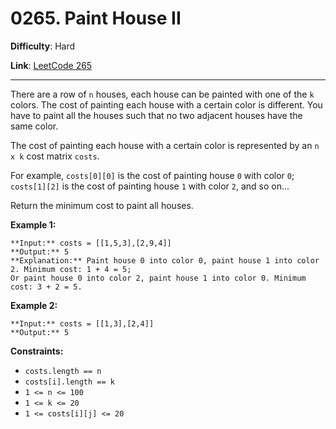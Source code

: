 # 0265. Paint House II

**Difficulty**: Hard

**Link**: [LeetCode 265](https://leetcode.com/problems/paint-house-ii/)

---

There are a row of `n` houses, each house can be painted with one of the `k` colors. The cost of painting each house with a certain color is different. You have to paint all the houses such that no two adjacent houses have the same color.

The cost of painting each house with a certain color is represented by an `n x k` cost matrix `costs`.

For example, `costs[0][0]` is the cost of painting house `0` with color `0`; `costs[1][2]` is the cost of painting house `1` with color `2`, and so on...

Return the minimum cost to paint all houses.

**Example 1:**

    **Input:** costs = [[1,5,3],[2,9,4]]
    **Output:** 5
    **Explanation:** Paint house 0 into color 0, paint house 1 into color 2. Minimum cost: 1 + 4 = 5; 
    Or paint house 0 into color 2, paint house 1 into color 0. Minimum cost: 3 + 2 = 5.

**Example 2:**

    **Input:** costs = [[1,3],[2,4]]
    **Output:** 5

**Constraints:**

* `costs.length == n`
* `costs[i].length == k`
* `1 <= n <= 100`
* `1 <= k <= 20`
* `1 <= costs[i][j] <= 20`
